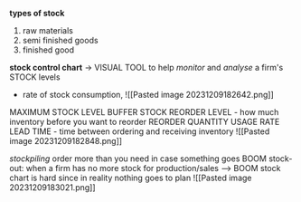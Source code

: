 **types of stock**
1. raw materials
2. semi finished goods
3. finished good

**stock control chart** -> VISUAL TOOL to help *monitor* and *analyse* a firm's STOCK levels
- rate of stock consumption, 
![[Pasted image 20231209182642.png]]

MAXIMUM STOCK LEVEL
BUFFER STOCK
REORDER LEVEL - how much inventory before you want to reorder
REORDER QUANTITY
USAGE RATE
LEAD TIME - time between ordering and receiving inventory
![[Pasted image 20231209182848.png]]

*stockpiling* order more than you need in case something goes BOOM
stock-out: when a firm has no more stock for production/sales --> BOOM
stock chart is hard since in reality nothing goes to plan
![[Pasted image 20231209183021.png]]